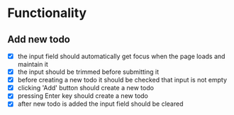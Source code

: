 # Functionality

## Add new todo
- [x] the input field should automatically get focus when the page loads and maintain it
- [x] the input should be trimmed before submitting it
- [x] before creating a new todo it should be checked that input is not empty
- [x] clicking 'Add' button should create a new todo
- [x] pressing Enter key should create a new todo
- [x] after new todo is added the input field should be cleared
